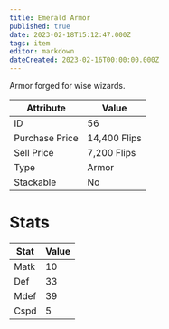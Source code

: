 ```yaml
---
title: Emerald Armor
published: true
date: 2023-02-18T15:12:47.000Z
tags: item
editor: markdown
dateCreated: 2023-02-16T00:00:00.000Z
---
```


Armor forged for wise wizards.

|Attribute|Value|
|-|-|
|ID|56|
|Purchase Price|14,400 Flips|
|Sell Price|7,200 Flips|
|Type|Armor|
|Stackable|No|

# Stats
|Stat|Value|
|-|-|
|Matk|10|
|Def|33|
|Mdef|39|
|Cspd|5|
